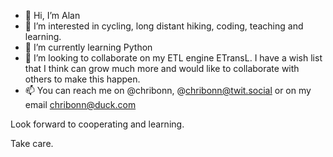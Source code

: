 - 👋 Hi, I’m Alan
- 👀 I’m interested in cycling, long distant hiking, coding, teaching and learning.
- 🌱 I’m currently learning Python
- 💞️ I’m looking to collaborate on my ETL engine ETransL.  I have a wish list that I think can grow much more and would like to collaborate with others to make this happen.
- 📫 You can reach me on @chribonn, @chribonn@twit.social or on my email chribonn@duck.com

Look forward to cooperating and learning.

Take care.

<!---
chribonn/chribonn is a ✨ special ✨ repository because its `README.md` (this file) appears on your GitHub profile.
You can click the Preview link to take a look at your changes.
--->
